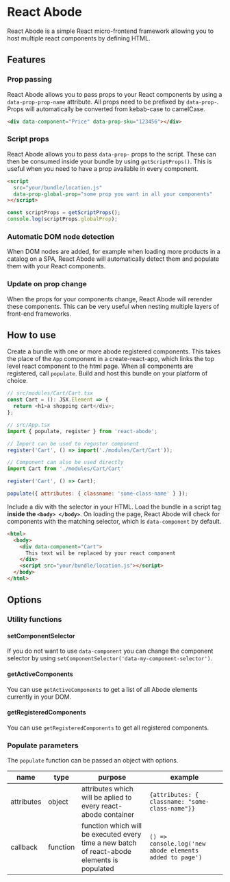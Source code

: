 # React Abode

React Abode is a simple React micro-frontend framework allowing you to host multiple react components by defining HTML.

## Features

### Prop passing

React Abode allows you to pass props to your React components by using a `data-prop-prop-name` attribute. All props need to be prefixed by `data-prop-`. Props will automatically be converted from kebab-case to camelCase.

```html
<div data-component="Price" data-prop-sku="123456"></div>
```

### Script props

React Abode allows you to pass `data-prop-` props to the script. These can then be consumed inside your bundle by using `getScriptProps()`. This is useful when you need to have a prop available in every component.

```html
<script
  src="your/bundle/location.js"
  data-prop-global-prop="some prop you want in all your components"
></script>
```

```javascript
const scriptProps = getScriptProps();
console.log(scriptProps.globalProp);
```

### Automatic DOM node detection

When DOM nodes are added, for example when loading more products in a catalog on a SPA, React Abode will automatically detect them and populate them with your React components.

### Update on prop change

When the props for your components change, React Abode will rerender these components. This can be very useful when nesting multiple layers of front-end frameworks.

## How to use

Create a bundle with one or more abode registered components. This takes the place of the `App` component in a create-react-app, which links the top level react component to the html page. When all components are registered, call `populate`. Build and host this bundle on your platform of choice.

```javascript
// src/modules/Cart/Cart.tsx
const Cart = (): JSX.Element => {
  return <h1>a shopping cart</div>;
};

// src/App.tsx
import { populate, register } from 'react-abode';

// Import can be used to reguster component
register('Cart', () => import('./modules/Cart/Cart'));

// Component can also be used directly
import Cart from './modules/Cart/Cart'

register('Cart', () => Cart);

populate({ attributes: { classname: 'some-class-name' } });
```

Include a div with the selector in your HTML. Load the bundle in a script tag **inside the `<body> </body>`**. On loading the page, React Abode will check for components with the matching selector, which is `data-component` by default.

```html
<html>
  <body>
    <div data-component="Cart">
      This text wil be replaced by your react component
    </div>
    <script src="your/bundle/location.js"></script>
  </body>
</html>
```

## Options

### Utility functions

#### setComponentSelector

If you do not want to use `data-component` you can change the component selector by using `setComponentSelector('data-my-component-selector')`.

#### getActiveComponents

You can use `getActiveComponents` to get a list of all Abode elements currently in your DOM.

#### getRegisteredComponents

You can use `getRegisteredComponents` to get all registered components.

### Populate parameters

The `populate` function can be passed an object with options.

| name       | type     | purpose                                                                                     | example                                                 |
| ---------- | -------- | ------------------------------------------------------------------------------------------- | ------------------------------------------------------- |
| attributes | object   | attributes which will be aplied to every react-abode container                              | `{attributes: { classname: "some-class-name"}}`         |
| callback   | function | function which will be executed every time a new batch of react-abode elements is populated | `() => console.log('new abode elements added to page')` |
